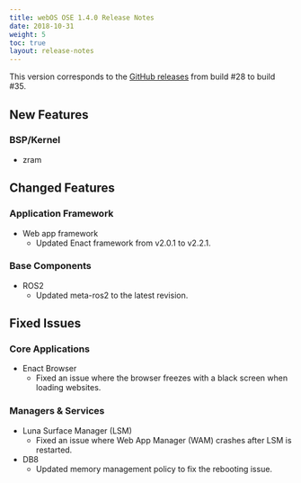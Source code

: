 ```yaml
---
title: webOS OSE 1.4.0 Release Notes
date: 2018-10-31
weight: 5
toc: true
layout: release-notes
---
```


This version corresponds to the [GitHub releases](https://github.com/webosose/build-webos/releases) from build #28 to build #35.

## New Features

### BSP/Kernel

* zram

## Changed Features

### Application Framework

* Web app framework
    * Updated Enact framework from v2.0.1 to v2.2.1.

### Base Components

* ROS2
    * Updated meta-ros2 to the latest revision.

## Fixed Issues

### Core Applications

* Enact Browser
    * Fixed an issue where the browser freezes with a black screen when loading websites.

### Managers & Services

* Luna Surface Manager (LSM)
    * Fixed an issue where Web App Manager (WAM) crashes after LSM is restarted.
* DB8
    * Updated memory management policy to fix the rebooting issue.
